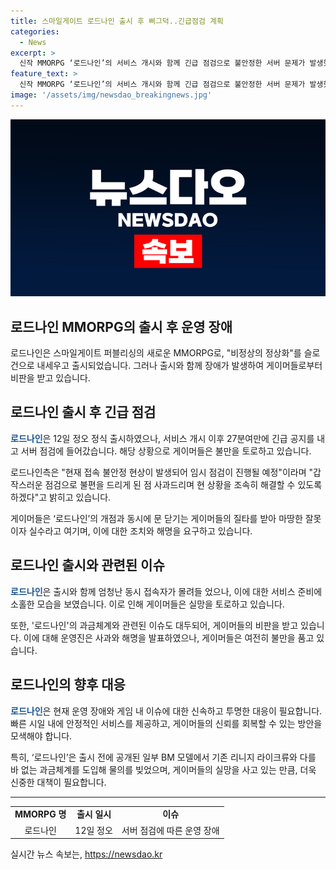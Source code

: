 ```yaml
---
title: 스마일게이트 로드나인 출시 후 삐그덕..긴급점검 계획
categories:
  - News
excerpt: >
  신작 MMORPG ‘로드나인’의 서비스 개시와 함께 긴급 점검으로 불안정한 서버 문제가 발생했다. 게이머들은 대규모 동시 접속을 예상했지만, 마케팅에 비해 서비스 준비가 소홀했다는 비판을 했다. ‘로드나인’은 리니지 라이크류와의 차별화를 강조했지만, 기존 모델과 유사한 과금체계 도입으로 논란을 일으켰다. 게임사의 실수와 잘못된 운영으로 인해 게이머들의 실망과 우려가 더해지고 있다.
feature_text: >
  신작 MMORPG ‘로드나인’의 서비스 개시와 함께 긴급 점검으로 불안정한 서버 문제가 발생했다. 게이머들은 대규모 동시 접속을 예상했지만, 마케팅에 비해 서비스 준비가 소홀했다는 비판을 했다. ‘로드나인’은 리니지 라이크류와의 차별화를 강조했지만, 기존 모델과 유사한 과금체계 도입으로 논란을 일으켰다. 게임사의 실수와 잘못된 운영으로 인해 게이머들의 실망과 우려가 더해지고 있다.
image: '/assets/img/newsdao_breakingnews.jpg'
---
```


<p><img src="/assets/img/newsdao_breakingnews.jpg" alt="implanttips 속보" /></p>

<h2>로드나인 MMORPG의 출시 후 운영 장애</h2>

<p data-ke-size="size16">로드나인은 스마일게이트 퍼블리싱의 새로운 MMORPG로, "비정상의 정상화"를 슬로건으로 내세우고 출시되었습니다. 그러나 출시와 함께 장애가 발생하여 게이머들로부터 비판을 받고 있습니다.</p>

<h2 data-ke-size="size26">로드나인 출시 후 긴급 점검</h2>

<p><b><span style="color: #1a5490;">로드나인</span></b>은 12일 정오 정식 출시하였으나, 서비스 개시 이후 27분여만에 긴급 공지를 내고 서버 점검에 들어갔습니다. 해당 상황으로 게이머들은 불만을 토로하고 있습니다.</p>

<p>로드나인측은 "현재 접속 불안정 현상이 발생되어 임시 점검이 진행될 예정"이라며 "갑작스러운 점검으로 불편을 드리게 된 점 사과드리며 현 상황을 조속히 해결할 수 있도록 하겠다"고 밝히고 있습니다.</p>

<p>게이머들은 ‘로드나인’의 개점과 동시에 문 닫기는 게이머들의 질타를 받아 마땅한 잘못이자 실수라고 여기며, 이에 대한 조치와 해명을 요구하고 있습니다.</p>

<h2 data-ke-size="size26">로드나인 출시와 관련된 이슈</h2>

<p><b><span style="color: #1a5490;">로드나인</span></b>은 출시와 함께 엄청난 동시 접속자가 몰려들 었으나, 이에 대한 서비스 준비에 소홀한 모습을 보였습니다. 이로 인해 게이머들은 실망을 토로하고 있습니다.</p>

<p>또한, '로드나인'의 과금체계와 관련된 이슈도 대두되어, 게이머들의 비판을 받고 있습니다. 이에 대해 운영진은 사과와 해명을 발표하였으나, 게이머들은 여전히 불만을 품고 있습니다.</p>

<h2 data-ke-size="size26">로드나인의 향후 대응</h2>

<p><b><span style="color: #1a5490;">로드나인</span></b>은 현재 운영 장애와 게임 내 이슈에 대한 신속하고 투명한 대응이 필요합니다. 빠른 시일 내에 안정적인 서비스를 제공하고, 게이머들의 신뢰를 회복할 수 있는 방안을 모색해야 합니다.</p>

<p>특히, ‘로드나인’은 출시 전에 공개된 일부 BM 모델에서 기존 리니지 라이크류와 다를 바 없는 과금체계를 도입해 물의를 빚었으며, 게이머들의 실망을 사고 있는 만큼, 더욱 신중한 대책이 필요합니다.</p>

<hr>

<table>
<tbody>
<tr>
<td style="text-align: center; height: 17px;"><b>MMORPG 명</b></td>
<td style="text-align: center; height: 17px;"><b>출시 일시</b></td>
<td style="text-align: center; height: 17px;"><b>이슈</b></td>
</tr>
<tr>
<td style="text-align: center; height: 17px;">로드나인</td>
<td style="text-align: center; height: 17px;">12일 정오</td>
<td style="text-align: center; height: 17px;">서버 점검에 따른 운영 장애</td>
</tr>
</tbody>
</table>
실시간 뉴스 속보는, <a href="https://newsdao.kr" rel="dofollow">https://newsdao.kr</a>



